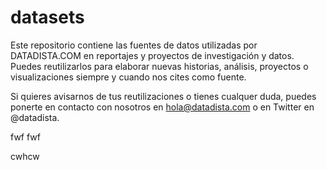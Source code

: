 # datasets
Este repositorio contiene las fuentes de datos utilizadas por DATADISTA.COM en reportajes y proyectos de investigación y datos. Puedes reutilizarlos para elaborar nuevas historias, análisis, proyectos o visualizaciones siempre y cuando nos cites como fuente.

Si quieres avisarnos de tus reutilizaciones o tienes cualquer duda, puedes ponerte en contacto con nosotros en hola@datadista.com o en Twitter en @datadista.

fwf
fwf

cwhcw